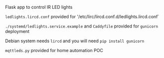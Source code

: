 Flask app to control IR LED lights

`ledlights.lircd.conf` provided for 
'/etc/lirc/lircd.conf.d/ledlights.lircd.conf`

`./systemd/ledlights.service.example` and `Caddyfile` provided for `gunicorn`
deployment

Debian system needs `lircd` and you will need `pip install gunicorn`

`mqttleds.py` provided for home automation POC
